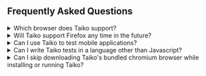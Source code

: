 ## Frequently Asked Questions

<details>
<summary>Which browser does Taiko support?</summary>

Taiko can be used to automate the latest versions of

* Chrome/Chromium
* Microsoft Edge
* Opera (unverified)

Experimental support for Firefox is available. Can be used against Nightly version of Firefox with some limitations.

The following browsers are NOT supported

* Safari

</details>

<details>
<summary>Will Taiko support Firefox any time in the future?</summary>

Yes. Taiko is built on Chrome DevTools Protocol, support for which is
slowly being added to Firefox. Taiko should work out of the box for
Firefox when all [CDP features](https://github.com/getgauge/taiko/wiki/Taiko-CDP-Dependencies) 
are implemented. 

</details>

<details>
<summary>Can I use Taiko to test mobile applications?</summary>

No. Taiko can only test web applications using chromium/chrome based
browsers. If you are looking to test chrome browser on android you 
can try the Taiko [android](https://github.com/saikrishna321/taiko-android)
plugin.

</details>

<details>
<summary>Can I write Taiko tests in a language other than 
Javascript?</summary>

Taiko is a Node.js library and Taiko tests can only be written
Javascript or languages that compile to Javascript for example 
[Typescript](https://gist.github.com/nuclearglow/b883ce341a800ed958cb73ca10266aae).

</details>

<details>
<summary>Can I skip downloading Taiko's bundled chromium browser
while installing or running Taiko?</summary>

To skip downloading chromium you can set the 
`TAIKO_SKIP_CHROMIUM_DOWNLOAD` 
[environment variable](https://docs.taiko.dev/#taiko-env-variables)
for example

```
TAIKO_SKIP_CHROMIUM_DOWNLOAD=true npm install -g taiko
```

or set the following property in [`.npmrc`](https://docs.npmjs.com/configuring-npm/npmrc.html)
file
```
taiko_skip_chromium_download=true
```
</details>
